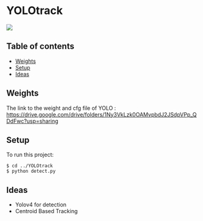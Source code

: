 # YOLOtrack
![](video.gif)
## Table of contents
* [Weights](#weights)
* [Setup](#setup)
* [Ideas](#ideas)
## Weights
The link to the weight and cfg file of YOLO : https://drive.google.com/drive/folders/1Ny3VkLzk0OAMvpbdJ2JSdpVPp_QDdFwc?usp=sharing
## Setup
To run this project:

```
$ cd ../YOLOtrack
$ python detect.py

```
## Ideas
- Yolov4 for detection
- Centroid Based Tracking